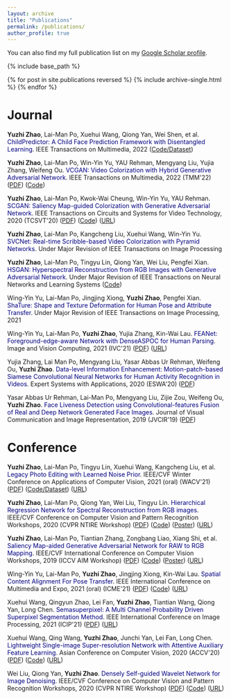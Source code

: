 ```yaml
---
layout: archive
title: "Publications"
permalink: /publications/
author_profile: true
---
```


You can also find my full publication list on my [Google Scholar profile](https://scholar.google.com/citations?user=OtoqVTIAAAAJ&hl=en).

{% include base_path %}

{% for post in site.publications reversed %}
  {% include archive-single.html %}
{% endfor %}

**Journal**
======

**Yuzhi Zhao**, Lai-Man Po, Xuehui Wang, Qiong Yan, Wei Shen, et al. <font color='Navy'>ChildPredictor: A Child Face Prediction Framework with Disentangled Learning</font>. IEEE Transactions on Multimedia, 2022 ([Code/Dataset](https://github.com/zhaoyuzhi/ChildPredictor))

**Yuzhi Zhao**, Lai-Man Po, Win-Yin Yu, YAU Rehman, Mengyang Liu, Yujia Zhang, Weifeng Ou. <font color='Navy'>VCGAN: Video Colorization with Hybrid Generative Adversarial Network</font>. IEEE Transactions on Multimedia, 2022 (TMM'22) ([PDF](https://arxiv.org/pdf/2104.12357.pdf)) ([Code](https://github.com/zhaoyuzhi/VCGAN))

**Yuzhi Zhao**, Lai-Man Po, Kwok-Wai Cheung, Win-Yin Yu, YAU Rehman. <font color='Navy'>SCGAN: Saliency Map-guided Colorization with Generative Adversarial Network</font>. IEEE Transactions on Circuits and Systems for Video Technology, 2020 (TCSVT'20) ([PDF](../files/2020-SCGAN-Saliency-Map-guided-Colorization-with-Generative-Adversarial-Network.pdf)) ([Code](https://github.com/zhaoyuzhi/Semantic-Colorization-GAN)) ([URL](https://ieeexplore.ieee.org/stamp/stamp.jsp?tp=&arnumber=9257445))

**Yuzhi Zhao**, Lai-Man Po, Kangcheng Liu, Xuehui Wang, Win-Yin Yu. <font color='Navy'>SVCNet: Real-time Scribble-based Video Colorization with Pyramid Networks</font>. Under Major Revision of IEEE Transactions on Image Processing

**Yuzhi Zhao**, Lai-Man Po, Tingyu Lin, Qiong Yan, Wei Liu, Pengfei Xian. <font color='Navy'>HSGAN: Hyperspectral Reconstruction from RGB Images with Generative Adversarial Network</font>. Under Major Revision of IEEE Transactions on Neural Networks and Learning Systems ([Code](https://github.com/zhaoyuzhi/HSGAN))

Wing-Yin Yu, Lai-Man Po, Jingjing Xiong, **Yuzhi Zhao**, Pengfei Xian. <font color='Navy'>ShaTure: Shape and Texture Deformation for Human Pose and Attribute Transfer</font>. Under Major Revision of IEEE Transactions on Image Processing, 2021

Wing-Yin Yu, Lai-Man Po, **Yuzhi Zhao**, Yujia Zhang, Kin-Wai Lau. <font color='Navy'>FEANet: Foreground-edge-aware Network with DenseASPOC for Human Parsing</font>. Image and Vision Computing, 2021 (IVC'21) ([PDF](../files/2021-FEANet-Foreground-edge-aware-network-with-DenseASPOC-for-human-parsing.pdf)) ([URL](https://pdf.sciencedirectassets.com/271526/1-s2.0-S0262885621X00042/1-s2.0-S0262885621000500/main.pdf?X-Amz-Security-Token=IQoJb3JpZ2luX2VjEBYaCXVzLWVhc3QtMSJHMEUCIQCIz8RiRcxIDOz79O87eIb1VVHBQ3qkr8mQZ9Eq1OFVEwIgApqFE%2BhyEFEVJLPFMG75OSx1vGzSx3Sn6BD3T8SKWU4q%2BgMIPxAEGgwwNTkwMDM1NDY4NjUiDPoo14Fl4MV%2FkuiyQCrXA3DMEZ4mKqzIGqyuN7j4k94erDyT8HPMHLEnaKFDBGxCMozRTH%2F1MKBmnw1gSGx0QJAQCQGyH9GBmoXX53ndy9UQSZXcqJGtoQva0s3k0T2bYHRbxXl1fKLC298IZGUlJ8TxHiTJCBghP4zo39iGR%2BB3IPko2M8E8OgOBs7Nh9Sr6wu5FyNhnEy2mXVHLRV2HoWFjOXaQ4OWjj%2BQyCewF%2Bm%2BFpX3G2Mfuto14hjL%2FK4MQO19ZNOX3RlHbTy%2B4E95N9sW7qubycwb0JHWTprt1IibRDoSdAgLuVnFg%2BgO6s08GEeofD1USROpQ0HSf2HiPukZ2LXJIx3rdFhZEBLzVac%2F9Dd1Q9Ls0pS%2BS8F0gK8aFk4L%2FLqZDrpcRkw1GbK0i29WIlWnzzBXjXzBAP2sqe%2FuwC6%2F2Kj4xQdMja7R6pBkc6WcqSH1NbO4mDKgybpCZRaF24Z3jMBDha9%2BoHKsXHm6Q4XZDgsZmbfONEtYu5ZBvjTuPqdsiSqdVk9zgkLBK1H2gqDLD1lkALr%2Bor9iEo01lGtFXvhkf5X%2BMe1X56%2FtycOLIF5lDZzuuKPAmpf6hADOphlYULSBh8LdmBtQ%2BI8Whv7vfz2pzI8528%2FKrVRevZ53x9inoDCtzeKIBjqlAW2%2FJYJD4vP2xerTZsaW8VqAm0SkGGzY9zBEbhw0kAMyeY%2FmlPh%2FOjNwCdyfXuQ9dXxNsASNVTzaEUbREaNDEBDEg8U%2FiAcj%2BnyMsU1dAVdPHdqTj4rPlk7xCFaArXGZcv%2Fz45EwHbo%2FYeNMEWxHrd9hFJAtD4mbwvd6OwohjLtdBzdOrKPmWNL5LPKD463m3E4HJ9EApb00s9o0bVEY8bHYAo%2BIug%3D%3D&X-Amz-Algorithm=AWS4-HMAC-SHA256&X-Amz-Date=20210815T065004Z&X-Amz-SignedHeaders=host&X-Amz-Expires=300&X-Amz-Credential=ASIAQ3PHCVTYXW6TWSMM%2F20210815%2Fus-east-1%2Fs3%2Faws4_request&X-Amz-Signature=4bf8f5f0d3f3231b1f10feb740a0296ff2c9aedaafd49c1740378f37dd0da3d4&hash=c8a5f226a64afcd4827181c519d2f0cb6c33808d5eb7206d23a83bcb3b47d26c&host=68042c943591013ac2b2430a89b270f6af2c76d8dfd086a07176afe7c76c2c61&pii=S0262885621000500&tid=spdf-5e01928d-773b-4cc6-9496-c8e2ae33281d&sid=a51042db745c0546164adb45c7acc24d0db1gxrqa&type=client))

Yujia Zhang, Lai Man Po, Mengyang Liu, Yasar Abbas Ur Rehman, Weifeng Ou, **Yuzhi Zhao**. <font color='Navy'>Data-level Information Enhancement: Motion-patch-based Siamese Convolutional Neural Networks for Human Activity Recognition in Videos</font>. Expert Systems with Applications, 2020 (ESWA'20) ([PDF](../files/2020-Data-level-information-enhancement-Motion-patch-based-Siamese-Convolutional-Neural-Networks-for-human-activity-recognition-in-videos.pdf))

Yasar Abbas Ur Rehman, Lai-Man Po, Mengyang Liu, Zijie Zou, Weifeng Ou, **Yuzhi Zhao**. <font color='Navy'>Face Liveness Detection using Convolutional-features Fusion of Real and Deep Network Generated Face Images</font>. Journal of Visual Communication and Image Representation, 2019 (JVCIR'19) ([PDF](../files/2019-Face-liveness-detection-using-convolutional-features-fusion-of-real-and-deep-network-generated-face-images.pdf))

**Conference**
======

**Yuzhi Zhao**, Lai-Man Po, Tingyu Lin, Xuehui Wang, Kangcheng Liu, et al. <font color='Navy'>Legacy Photo Editing with Learned Noise Prior</font>. IEEE/CVF Winter Conference on Applications of Computer Vision, 2021 (oral) (WACV'21) ([PDF](../files/2021-Legacy-Photo-Editing-with-Learned-Noise-Prior.pdf)) ([Code/Dataset](https://github.com/zhaoyuzhi/Legacy-Photo-Editing-with-Learned-Noise-Prior)) ([URL](https://openaccess.thecvf.com/content/WACV2021/papers/Zhao_Legacy_Photo_Editing_With_Learned_Noise_Prior_WACV_2021_paper.pdf))

**Yuzhi Zhao**, Lai-Man Po, Qiong Yan, Wei Liu, Tingyu Lin. <font color='Navy'>Hierarchical Regression Network for Spectral Reconstruction from RGB images</font>. IEEE/CVF Conference on Computer Vision and Pattern Recognition Workshops, 2020 (CVPR NTIRE Workshop) ([PDF](../files/2020-Hierarchical-Regression-Network-for-Spectral-Reconstruction-from-RGB-Images.pdf)) ([Code](https://github.com/zhaoyuzhi/Hierarchical-Regression-Network-for-Spectral-Reconstruction-from-RGB-Images)) ([Poster](https://github.com/zhaoyuzhi/Hierarchical-Regression-Network-for-Spectral-Reconstruction-from-RGB-Images/blob/master/img/poster.png)) ([URL](https://openaccess.thecvf.com/content_CVPRW_2020/papers/w31/Zhao_Hierarchical_Regression_Network_for_Spectral_Reconstruction_From_RGB_Images_CVPRW_2020_paper.pdf))

**Yuzhi Zhao**, Lai-Man Po, Tiantian Zhang, Zongbang Liao, Xiang Shi, et al. <font color='Navy'>Saliency Map-aided Generative Adversarial Network for RAW to RGB Mapping</font>. IEEE/CVF International Conference on Computer Vision Workshops, 2019 (ICCV AIM Workshop) ([PDF](../files/2019-Saliency-Map-aided-Generative-Adversarial-Network-for-RAW-to-RGB-Mapping.pdf)) ([Code](https://github.com/zhaoyuzhi/RAW2RGB-GAN)) ([Poster](https://github.com/zhaoyuzhi/RAW2RGB-GAN/blob/master/poster/poster.png)) ([URL](https://ieeexplore.ieee.org/stamp/stamp.jsp?tp=&arnumber=9022028))

Wing-Yin Yu, Lai-Man Po, **Yuzhi Zhao**, Jingjing Xiong, Kin-Wai Lau. <font color='Navy'>Spatial Content Alignment For Pose Transfer</font>. IEEE International Conference on Multimedia and Expo, 2021 (oral) (ICME'21) ([PDF](../files/2021-Spatial-Content-Alignment-for-Pose-Transfer.pdf)) ([Code](https://github.com/rocketappslab/SCA-GAN)) ([URL](https://ieeexplore.ieee.org/stamp/stamp.jsp?tp=&arnumber=9428146))

Xuehui Wang, Qingyun Zhao, Lei Fan, **Yuzhi Zhao**, Tiantian Wang, Qiong Yan, Long Chen. <font color='Navy'>Semasuperpixel: A Multi Channel Probability Driven Superpixel Segmentation Method</font>. IEEE International Conference on Image Processing, 2021 (ICIP'21) ([PDF](../files/2021-Semasuperpixel-A-Multi-Channel-Probability-Driven-Superpixel-Segmentation-Method.pdf)) ([URL](https://ieeexplore.ieee.org/stamp/stamp.jsp?tp=&arnumber=9506437))

Xuehui Wang, Qing Wang, **Yuzhi Zhao**, Junchi Yan, Lei Fan, Long Chen. <font color='Navy'>Lightweight Single-image Super-resolution Network with Attentive Auxiliary Feature Learning</font>. Asian Conference on Computer Vision, 2020 (ACCV'20) ([PDF](../files/2020-Lightweight-Single-Image-Super-Resolution-Network-with-Attentive-Auxiliary-Feature-Learning.pdf)) ([Code](https://github.com/wxxxxxxh/A2F-SR)) ([URL](https://openaccess.thecvf.com/content/ACCV2020/papers/Wang_Lightweight_Single-Image_Super-Resolution_Network_with_Attentive_Auxiliary_Feature_Learning_ACCV_2020_paper.pdf))

Wei Liu, Qiong Yan, **Yuzhi Zhao**. <font color='Navy'>Densely Self-guided Wavelet Network for Image Denoising</font>. IEEE/CVF Conference on Computer Vision and Pattern Recognition Workshops, 2020 (CVPR NTIRE Workshop) ([PDF](../files/2020-Densely-Self-guided-Wavelet-Network-for-Image-Denoising.pdf)) ([Code](https://github.com/zhaoyuzhi/DSWN)) ([URL](https://openaccess.thecvf.com/content_CVPRW_2020/papers/w31/Liu_Densely_Self-Guided_Wavelet_Network_for_Image_Denoising_CVPRW_2020_paper.pdf))
